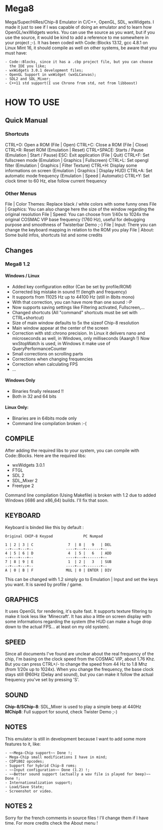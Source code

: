 Mega8
=====

Mega/Super/HiRes/Chip-8 Emulator in C/C++, OpenGL, SDL, wxWidgets.
I made it just to see if I was capable of doing an emulator and to learn how
OpenGL/wxWidgets works. You can use the source as you want, but if you use the source,
it would be kind to add a reference to me somewhere in your project ;-). It has been coded
with Code::Blocks 13.12, gcc 4.8.1 on Linux Mint 16, it should compile as well
on other systems, be aware that you must have:

    - Code::Blocks, since it has a .cbp project file, but you can choose
      the IDE you like;
    - wxWidgets 3.0.1 development files;
    - OpenGL Support in wxWidget (wxGLCanvas);
    - SDL2 and SDL_Mixer;
    - C++11 std support(I use Chrono from std, not from libboost)

HOW TO USE
==========

## Quick Manual

### Shortcuts

CTRL+O: Open a ROM (File | Open)
CTRL+C: Close a ROM (File | Close)
CTRL+R: Reset ROM (Emulation | Reset)
CTRL+SPACE: Starts / Pause (Emulation | Start / Pause)
ESC: Exit application (File | Quit)
CTRL+F: Set fullscreen mode (Emulation | Graphics | Fullscreen)
CTRL+L: Set opengl filter (Emulation | Graphics | Filter Texture)
CTRL+H: Display some informations on screen (Emulation | Graphics | Display HUD)
CTRL+A: Set automatic mode frequency  (Emulation | Speed | Automatic)
CTRL+Y: Set clock timer to 60 Hz, else follow current frequency

### Other Menus

File | Color Themes: Replace black / white colors with some funny ones
File | Graphics: You can also change here the size of the window regarding the original resolution
File | Speed: You can choose from 1/40x to 1024x the original COSMAC VIP base frequency (1760 Hz), useful for debugging purpose and smoothness of Twisterbar Demo ;-)
File | Input: There you can change the keyboard mapping in relation to the ROM you play
File | About: Some build infos, shortcuts list and some credits

## Changes

### Mega8 1.2

#### Windows / Linux
- Added key configuration editor (Can be set by profile/ROM)
- Corrected big mistake in sound !!! (length and frequency)
- It supports from 11025 Hz up to 44100 Hz (still in 8bits mono)
- With that correction, you can have more than one sound :-P
- Now supports saving settings like Filtering activated, Fullscreen,...
- Changed shortcuts (All "command" shortcuts must be set with CTRL+shortcut)
- Size of main window defaults to 5x the sizeof Chip-8 resolution
- Main window appear at the center of the screen
- Correction with std::chrono precision. In Linux it delivers nano and microseconds as well, in Windows, only milliseconds (Aaargh !)
  Now wxStopWatch is used, in Windows it make use of QueryPerformanceCounter
- Small corrections on scrolling parts
- Corrections when changing frequencies
- Correction when calculating FPS
- ...

#### Windows Only
- Binaries finally released !!
- Both in 32 and 64 bits

#### Linux Only:
- Binaries are in 64bits mode only
- Command line compilation broken :-(

## COMPILE

After adding the required libs to your system, you can compile with Code::Blocks. Here are the required libs:

- wxWidgets 3.0.1
- FTGL
- SDL 2
- SDL_Mixer 2
- Freetype 2

Command line compilation (Using Makefile) is broken with 1.2 due to added Windows (i686 and x86_64) builds. 
I'll fix that soon.

## KEYBOARD

Keyboard is binded like this by default :

    Original CHIP-8 Keypad              PC Numpad

    1 | 2 | 3 | C                7  | 8 |   9   | DEL
    --+---+---+--               ----+---+-------+--
    4 | 5 | 6 | D                4  | 5 |   6   | ADD
    --+---+---+--               ----+---+-------+--
    7 | 8 | 9 | E                1  | 2 |   3   | SUB
    --+---+---+--               ----+---+-------+--
    A | 0 | B | F               MUL | 0 | ENTER | DIV

This can be changed with 1.2 simply go to Emulation | Input and set the keys you want. 
It is saved by profile / game.

## GRAPHICS

It uses OpenGL for rendering, it's quite fast. It supports texture filtering
to make it look less like 'Minecraft'. It has also a little on screen display with some
informations regarding the system (the HUD can make a huge drop down
to the actual FPS... at least on my old system).

## SPEED

Since all documents I've found are unclear about the real frequency of the chip,
I'm basing on the clock speed from the COSMAC VIP, about 1.76 Khz.
But you can press CTRL+/- to change the speed from 44 Hz to 1.8 Mhz (from 1/20x up to 1024x).
When you change the frequency, the base clock stays still @60Hz (Delay and sound),
but you can make it follow the actual frequency you've set by pressing 'S'.

## SOUND

**Chip-8/SChip-8**: SDL_Mixer is used to play a simple beep at 440Hz
**MChip8**: Full support for sound, check Twister Demo ;-)

## NOTES

This emulator is still in development because I want to add some
more features to it, like:

    - ~~Mega-Chip support~~ Done !;
    - Mega-Chip small modifications I have in mind;
    - CDP1802 opcodes;
    - Support for hybrid Chip-8 roms;
    - ~~Input configuration~~ Done (1.2) !;
    - ~~Better sound support (actually a wav file is played for beep)~~ Done !;
    - Internationalization support;
    - Load/Save State;
    - Screenshot or video.

## NOTES 2

Sorry for the french comments in source files ! I'll change them if I have time.
For more credits check the About menu !
